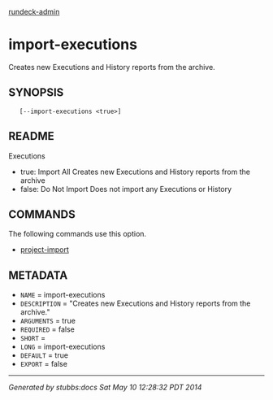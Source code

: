 [rundeck-admin](../../index.html)

# import-executions

Creates new Executions and History reports from the archive.

## SYNOPSIS

       [--import-executions <true>]

## README

Executions

* true:  Import All Creates new Executions and History reports from the archive
* false: Do Not Import Does not import any Executions or History

## COMMANDS

The following commands use this option.

* [project-import](../../commands/project-import/index.html)

## METADATA

* `NAME` = import-executions
* `DESCRIPTION` = "Creates new Executions and History reports from the archive."
* `ARGUMENTS` = true
* `REQUIRED` = false
* `SHORT` = 
* `LONG` = import-executions
* `DEFAULT` = true
* `EXPORT` = false

----

*Generated by stubbs:docs Sat May 10 12:28:32 PDT 2014*

